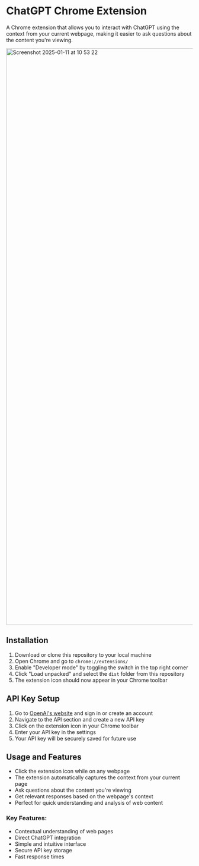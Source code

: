 # ChatGPT Chrome Extension

A Chrome extension that allows you to interact with ChatGPT using the context from your current webpage, making it easier to ask questions about the content you're viewing.

<img width="1552" alt="Screenshot 2025-01-11 at 10 53 22" src="https://github.com/user-attachments/assets/dda95d32-c261-4807-8c0e-fcce822de5c9" />

## Installation

1. Download or clone this repository to your local machine
2. Open Chrome and go to `chrome://extensions/`
3. Enable "Developer mode" by toggling the switch in the top right corner
4. Click "Load unpacked" and select the `dist` folder from this repository
5. The extension icon should now appear in your Chrome toolbar

## API Key Setup

1. Go to [OpenAI's website](https://platform.openai.com/) and sign in or create an account
2. Navigate to the API section and create a new API key
3. Click on the extension icon in your Chrome toolbar
4. Enter your API key in the settings
5. Your API key will be securely saved for future use

## Usage and Features

- Click the extension icon while on any webpage
- The extension automatically captures the context from your current page
- Ask questions about the content you're viewing
- Get relevant responses based on the webpage's context
- Perfect for quick understanding and analysis of web content

### Key Features:
- Contextual understanding of web pages
- Direct ChatGPT integration
- Simple and intuitive interface
- Secure API key storage
- Fast response times
